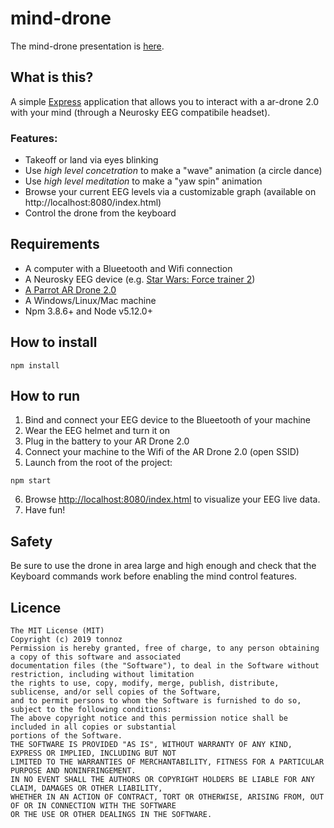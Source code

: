 # mind-drone
The mind-drone presentation is [here](https://slides.com/tonnoz/mind-drone).

## What is this?
A simple [Express](https://expressjs.com/) application that allows you to interact with a ar-drone 2.0 with your mind (through a Neurosky EEG compatibile headset).
  
  
  
### Features:
- Takeoff or land via eyes blinking
- Use _high level concetration_ to make a "wave" animation (a circle dance)
- Use _high level meditation_ to make a "yaw spin" animation
- Browse your current EEG levels via a customizable graph (available on http://localhost:8080/index.html)
- Control the drone from the keyboard
  
  
  
## Requirements
- A computer with a Blueetooth and Wifi connection 
- A Neurosky EEG device (e.g. [Star Wars: Force trainer 2](https://www.youtube.com/watch?v=mpxlzks0Di0))
- [A Parrot AR Drone 2.0](https://www.parrot.com/us/drones/parrot-ardrone-20-elite-edition)
- A Windows/Linux/Mac machine
- Npm 3.8.6+ and Node v5.12.0+
  
  
  
## How to install
```
npm install
```
  
  
  
## How to run

1) Bind and connect your EEG device to the Blueetooth of your machine
2) Wear the EEG helmet and turn it on
3) Plug in the battery to your AR Drone 2.0
4) Connect your machine to the Wifi of the AR Drone 2.0 (open SSID)
5) Launch from the root of the project:
```
npm start
```
6) Browse [http://localhost:8080/index.html](http://localhost:8080/index.html) to visualize your EEG live data.
7) Have fun!




## Safety
Be sure to use the drone in area large and high enough and check that the Keyboard commands work before enabling the mind control features.
  
  


## Licence

```
The MIT License (MIT)
Copyright (c) 2019 tonnoz
Permission is hereby granted, free of charge, to any person obtaining a copy of this software and associated 
documentation files (the "Software"), to deal in the Software without restriction, including without limitation
the rights to use, copy, modify, merge, publish, distribute, sublicense, and/or sell copies of the Software, 
and to permit persons to whom the Software is furnished to do so, subject to the following conditions:
The above copyright notice and this permission notice shall be included in all copies or substantial 
portions of the Software.
THE SOFTWARE IS PROVIDED "AS IS", WITHOUT WARRANTY OF ANY KIND, EXPRESS OR IMPLIED, INCLUDING BUT NOT 
LIMITED TO THE WARRANTIES OF MERCHANTABILITY, FITNESS FOR A PARTICULAR PURPOSE AND NONINFRINGEMENT. 
IN NO EVENT SHALL THE AUTHORS OR COPYRIGHT HOLDERS BE LIABLE FOR ANY CLAIM, DAMAGES OR OTHER LIABILITY, 
WHETHER IN AN ACTION OF CONTRACT, TORT OR OTHERWISE, ARISING FROM, OUT OF OR IN CONNECTION WITH THE SOFTWARE 
OR THE USE OR OTHER DEALINGS IN THE SOFTWARE.
```
